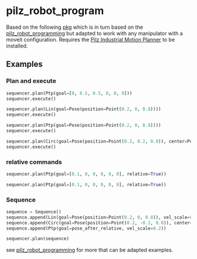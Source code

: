 
# pilz_robot_program

Based on the following [pkg](https://github.com/rivelinrobotics/move_group_sequence) which is in turn based on the [pilz_robot_programming](https://github.com/PilzDE/pilz_industrial_motion/tree/melodic-devel/pilz_robot_programming) but adapted to work with any manipulator with a moveit configuration. Requires the [Pilz Industrial Motion Planner](https://ros-planning.github.io/moveit_tutorials/doc/pilz_industrial_motion_planner/pilz_industrial_motion_planner.html) to be installed.

## Examples

### Plan and execute

```python
sequencer.plan(Ptp(goal=[0, 0.5, 0.5, 0, 0, 0]))
sequencer.execute()
```

```python
sequencer.plan(Lin(goal=Pose(position=Point(0.2, 0, 0.8))))
sequencer.execute()
```

```python
sequencer.plan(Ptp(goal=Pose(position=Point(0.2, 0, 0.8))))
sequencer.execute()
```

```python
sequencer.plan(Circ(goal=Pose(position=Point(0.2, 0.2, 0.8)), center=Point(0.3, 0.1, 0.8)))
sequencer.execute()
```

### relative commands

```python
sequencer.plan(Ptp(goal=[0.1, 0, 0, 0, 0, 0], relative=True))
```

```python
sequencer.plan(Ptp(goal=[0.1, 0, 0, 0, 0, 0], relative=True))
```
### Sequence

```python
sequence = Sequence()
sequence.append(Lin(goal=Pose(position=Point(0.2, 0, 0.8)), vel_scale=0.1, acc_scale=0.1))
sequence.append(Circ(goal=Pose(position=Point(0.2, -0.2, 0.8)), center=Point(0.1, -0.1, 0.8), acc_scale=0.4))
sequence.append(Ptp(goal=pose_after_relative, vel_scale=0.2))

sequencer.plan(sequence)
```

see [pilz_robot_programming](https://github.com/PilzDE/pilz_industrial_motion/tree/melodic-devel/pilz_robot_programming) for more that can be adapted examples.
